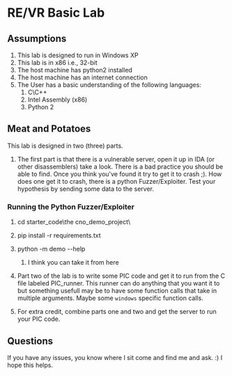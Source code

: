 # RE/VR Basic Lab

## Assumptions

1. This lab is designed to run in Windows XP
1. This lab is in x86 i.e., 32-bit
1. The host machine has python2 installed
1. The host machine has an internet connection
1. The User has a basic understanding of the following languages:
	1. C\C++
	1. Intel Assembly (x86)
	1. Python 2

## Meat and Potatoes

This lab is designed in two (three) parts. 
1. The first part is that there is a vulnerable server, open it up in IDA (or other disassemblers) take a look. 
There is a bad practice you should be able to find. Once you think you've found it try to get it to crash ;). How does one get it to crash, there is a python Fuzzer/Exploiter.
Test your hypothesis by sending some data to the server.

### Running the Python Fuzzer/Exploiter
 1. cd  starter_code\the cno_demo_project\
 1. pip install -r requirements.txt
 1. python -m demo --help
	1. I think you can take it from here

2. Part two of the lab is to write some PIC code and get it to run from the C file labeled PIC_runner. This runner can do anything that you want it to but something usefull may be
to have some function calls that take in multiple arguments. Maybe some `windows` specific function calls.

3. For extra credit, combine parts one and two and get the server to run your PIC code.

## Questions

If you have any issues, you know where I sit come and find me and ask. :) I hope this helps.